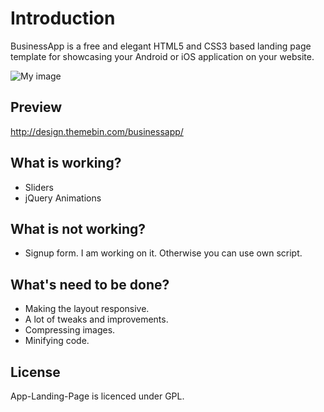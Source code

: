 # Introduction
BusinessApp is a free and elegant HTML5 and CSS3 based landing page template for showcasing your Android or iOS application on your website.

![My image](raw.github.com/Gigacore/App-Landing-Page/gh-pages/preview_2.png)

## Preview
http://design.themebin.com/businessapp/

## What is working?

- Sliders
- jQuery Animations

## What is not working?

- Signup form. I am working on it. Otherwise you can use own script.

## What's need to be done?

- Making the layout responsive.
- A lot of tweaks and improvements.
- Compressing images.
- Minifying code.

## License
App-Landing-Page is licenced under GPL.
